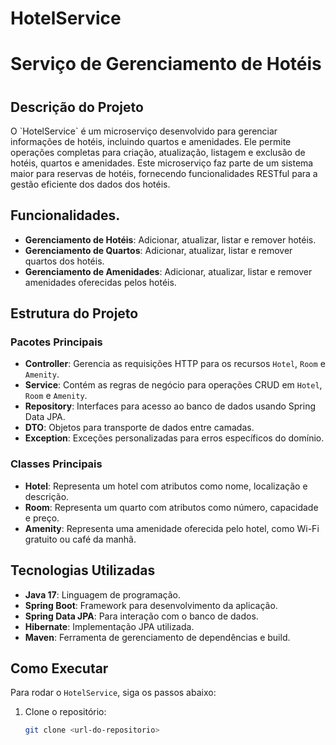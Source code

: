 # HotelService
# Serviço de Gerenciamento de Hotéis
<h1 align="center">

## Descrição do Projeto
<p align="left">
O `HotelService` é um microserviço desenvolvido para gerenciar informações de hotéis, incluindo quartos e amenidades. Ele permite operações completas para criação, atualização, listagem e exclusão de hotéis, quartos e amenidades. Este microserviço faz parte de um sistema maior para reservas de hotéis, fornecendo funcionalidades RESTful para a gestão eficiente dos dados dos hotéis.
</p>

## Funcionalidades.
- **Gerenciamento de Hotéis**: Adicionar, atualizar, listar e remover hotéis.
- **Gerenciamento de Quartos**: Adicionar, atualizar, listar e remover quartos dos hotéis.
- **Gerenciamento de Amenidades**: Adicionar, atualizar, listar e remover amenidades oferecidas pelos hotéis.

## Estrutura do Projeto

### Pacotes Principais
- **Controller**: Gerencia as requisições HTTP para os recursos `Hotel`, `Room` e `Amenity`.
- **Service**: Contém as regras de negócio para operações CRUD em `Hotel`, `Room` e `Amenity`.
- **Repository**: Interfaces para acesso ao banco de dados usando Spring Data JPA.
- **DTO**: Objetos para transporte de dados entre camadas.
- **Exception**: Exceções personalizadas para erros específicos do domínio.

### Classes Principais
- **Hotel**: Representa um hotel com atributos como nome, localização e descrição.
- **Room**: Representa um quarto com atributos como número, capacidade e preço.
- **Amenity**: Representa uma amenidade oferecida pelo hotel, como Wi-Fi gratuito ou café da manhã.

## Tecnologias Utilizadas
- **Java 17**: Linguagem de programação.
- **Spring Boot**: Framework para desenvolvimento da aplicação.
- **Spring Data JPA**: Para interação com o banco de dados.
- **Hibernate**: Implementação JPA utilizada.
- **Maven**: Ferramenta de gerenciamento de dependências e build.

## Como Executar
Para rodar o `HotelService`, siga os passos abaixo:

1. Clone o repositório:
   ```bash
   git clone <url-do-repositorio>
